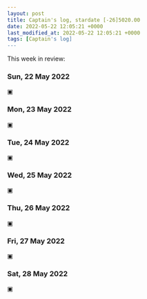 ```yaml
---
layout: post
title: Captain's log, stardate [-26]5020.00
date: 2022-05-22 12:05:21 +0000
last_modified_at: 2022-05-22 12:05:21 +0000
tags: [Captain's log]
---
```


This week in review:

<!-- more -->

### Sun, 22 May 2022

▣

### Mon, 23 May 2022

▣

### Tue, 24 May 2022

▣

### Wed, 25 May 2022

▣

### Thu, 26 May 2022

▣

### Fri, 27 May 2022

▣

### Sat, 28 May 2022

▣
